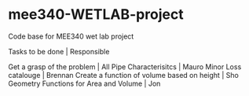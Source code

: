 # mee340-WETLAB-project
 Code base for MEE340 wet lab project

Tasks to be done | Responsible

Get a grasp of the problem | All
Pipe Characterisitcs | Mauro
Minor Loss catalouge | Brennan
Create a function of volume based on height | Sho
Geometry Functions for Area and Volume | Jon 